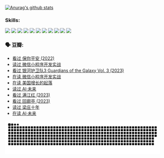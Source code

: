 
[![Anurag's github stats](https://github-readme-stats.vercel.app/api?username=w940853815)](https://github.com/anuraghazra/github-readme-stats)

### Skills:

<code><img height="32" src="https://cdn.jsdelivr.net/npm/simple-icons@v5/icons/python.svg"></code>
<code><img height="32" src="https://cdn.jsdelivr.net/npm/simple-icons@v5/icons/javascript.svg"></code>
<code><img height="32" src="https://cdn.jsdelivr.net/npm/simple-icons@v5/icons/django.svg"></code>
<code><img height="32" src="https://cdn.jsdelivr.net/npm/simple-icons@v5/icons/flask.svg"></code>
<code><img height="32" src="https://cdn.jsdelivr.net/npm/simple-icons@v5/icons/vuetify.svg"></code>
<code><img height="32" src="https://cdn.jsdelivr.net/npm/simple-icons@v5/icons/git.svg"></code>
<code><img height="32" src="https://cdn.jsdelivr.net/npm/simple-icons@v5/icons/docker.svg"></code>
<code><img height="32" src="https://cdn.jsdelivr.net/npm/simple-icons@v5/icons/postgresql.svg"></code>
<code><img height="32" src="https://cdn.jsdelivr.net/npm/simple-icons@v5/icons/elasticsearch.svg"></code>
<code><img height="32" src="https://cdn.jsdelivr.net/npm/simple-icons@v5/icons/macos.svg"></code>
<code><img height="32" src="https://cdn.jsdelivr.net/npm/simple-icons@v5/icons/linux.svg"></code>

### 🗣 豆瓣:

<!-- DOUBAN-ACTIVITIES:START -->
- [看过 保你平安‎ (2022)](https://www.douban.com/people/136069238/status/4239139510/?_i=84340177)
- [读过 微信小程序开发实战](https://www.douban.com/people/136069238/status/4237321528/?_i=84340177)
- [看过 银河护卫队3 Guardians of the Galaxy Vol. 3‎ (2023)](https://www.douban.com/people/136069238/status/4236631849/?_i=84340177)
- [在读 微信小程序开发实战](https://www.douban.com/people/136069238/status/4230177692/?_i=84340177)
- [在读 美国增长的起落](https://www.douban.com/people/136069238/status/4220055912/?_i=84340177)
- [读过 AI·未来](https://www.douban.com/people/136069238/status/4220054171/?_i=84340177)
- [看过 满江红‎ (2023)](https://www.douban.com/people/136069238/status/4219146433/?_i=84340177)
- [看过 回廊亭‎ (2023)](https://www.douban.com/people/136069238/status/4215992758/?_i=84340177)
- [读过 梁庄十年](https://www.douban.com/people/136069238/status/4206664969/?_i=84340177)
- [在读 AI·未来](https://www.douban.com/people/136069238/status/4206653520/?_i=84340177)
<!-- DOUBAN-ACTIVITIES:END -->


![Snake animation](https://raw.githubusercontent.com/w940853815/w940853815/output/github-contribution-grid-snake.svg)

<!--
**w940853815/w940853815** is a ✨ _special_ ✨ repository because its `README.md` (this file) appears on your GitHub profile.

Here are some ideas to get you started:

- 🔭 I’m currently working on ...
- 🌱 I’m currently learning ...
- 👯 I’m looking to collaborate on ...
- 🤔 I’m looking for help with ...
- 💬 Ask me about ...
- 📫 How to reach me: ...
- 😄 Pronouns: ...
- ⚡ Fun fact: ...
-->
